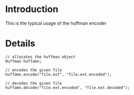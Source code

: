 # Introduction #

This is the typical usage of the huffman encoder

# Details #

```
// allocates the huffman object
Huffman huffamn;

// encodes the given file
huffamn.encode("file.ext", "file.ext.encoded");

// decodes the given file
huffamn.decode("file.ext.encoded", "file.ext.decoded");
```